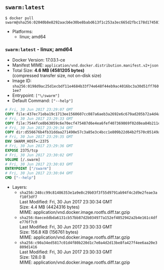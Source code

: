 ## `swarm:latest`

```console
$ docker pull swarm@sha256:02040b8e8292aacb6e30be8babd613f1c253a3ec665d2fbc178d1745810fdd29
```

-	Platforms:
	-	linux; amd64

### `swarm:latest` - linux; amd64

-	Docker Version: 17.03.1-ce
-	Manifest MIME: `application/vnd.docker.distribution.manifest.v2+json`
-	Total Size: **4.6 MB (4581205 bytes)**  
	(compressed transfer size, not on-disk size)
-	Image ID: `sha256:0198d9ac25d1ecbdf11e4684b33f74e648f44eb9ac4016bc3a30d51ff7601ee7`
-	Entrypoint: `["\/swarm"]`
-	Default Command: `["--help"]`

```dockerfile
# Fri, 30 Jun 2017 23:29:07 GMT
COPY file:437ec71eba19c1713ee1560607cc087a6aeb3a2692e6c679ad205b72a4d4a0d8 in /swarm 
# Fri, 30 Jun 2017 23:29:33 GMT
COPY file:7544fce8b63059c6e70ecf475487d6e4ea6fef407369869f02d8ea84b211c4de in /etc/ssl/certs/ca-certificates.crt 
# Fri, 30 Jun 2017 23:29:34 GMT
COPY dir:d556676b4fb31ddaa271490e57c3a85e3c4bcc1e809b22d64b2f570c05149a22 in /tmp 
# Fri, 30 Jun 2017 23:29:35 GMT
ENV SWARM_HOST=:2375
# Fri, 30 Jun 2017 23:29:36 GMT
EXPOSE 2375/tcp
# Fri, 30 Jun 2017 23:30:02 GMT
VOLUME [/.swarm]
# Fri, 30 Jun 2017 23:30:03 GMT
ENTRYPOINT ["/swarm"]
# Fri, 30 Jun 2017 23:30:04 GMT
CMD ["--help"]
```

-	Layers:
	-	`sha256:248cc99c81486353e1a9e8c29b03f3f55d9791ab94f4c2d9e2feae3af10f3df7`  
		Last Modified: Fri, 30 Jun 2017 23:30:34 GMT  
		Size: 4.4 MB (4424316 bytes)  
		MIME: application/vnd.docker.image.rootfs.diff.tar.gzip
	-	`sha256:0aeceddbda6131cb57bb87d2b034977a152ef4052942a2b4e161c4dfe776f7c0`  
		Last Modified: Fri, 30 Jun 2017 23:30:33 GMT  
		Size: 156.8 KB (156761 bytes)  
		MIME: application/vnd.docker.image.rootfs.diff.tar.gzip
	-	`sha256:c90a34ed5817c01d4f80b220d1c7e0a4d2d13be8fa427f4ee6aa20e3809d1416`  
		Last Modified: Fri, 30 Jun 2017 23:30:33 GMT  
		Size: 128.0 B  
		MIME: application/vnd.docker.image.rootfs.diff.tar.gzip
